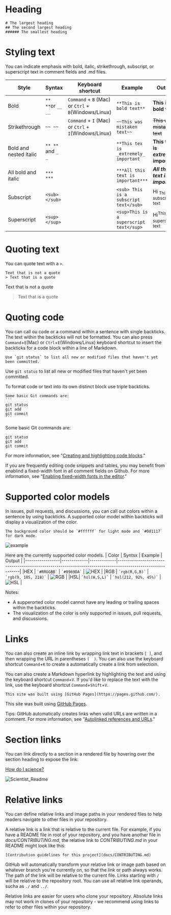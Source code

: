 # Heading

```
# The largest heading
## The second largest heading
###### The smallest heading
```

# Styling text
You can indicate emphasis with bold, italic, strikethrough, subscript, or superscript text in comment fields and .md files.

|Style                  | Syntax            | Keyboard shortcut                               | Example                      | Output                     |
|-----------------------|-------------------|-------------------------------------------------|------------------------------|----------------------------|
|Bold              | `** **`or `__ __` | `Command` + `B` (Mac) or `Ctrl` + `B`(Windows/Linux) | `**This is bold text**`      | **This is bold text**      |
|Strikethrough     | `~~ ~~`           | `Command` + `I` (Mac) or `Ctrl` + `I`(Windows/Linux) | `~~This was mistaken text~~` | ~~This was mistaken text~~ |
|Bold and nested italic | `** **` and `_ _` |                            | `**This tex is _extremely_ important` | **This text is _extremely_ important** |
|All bold and italic    | `*** ***`         |                                      | `***All this text is important***` |***All this text is important*** |
|Subscript              | `<sub></sub>`     |                           | `<sub> This is a subscript text</sub>` | Hi<sub> This is a subscript text</sub> |
|Superscript            | `<sup></sup>`     |                         | `<sup>This is a superscript text</sup>` | Hi<sup>This is a superscript text</sup> |

# Quoting text
You can quote text with a `>`.

```
Text that is not a quote
> Text that is a quote
```
Text that is not a quote
> Text that is a quote

# Quoting code
You can call ou code or a command within a sentence with single backticks. The text within the backticks will not be formatted. You can also press `Command`+`E`(Mac) or `Ctrl`+`E`(Windows/Linux) keyboard shortcut to insert the backticks for a code block within a line of Markdown.

```
Use `git status` to list all new or modified files that haven't yet been committed.
```
Use `git status` to list all new or modified files that haven't yet been committed.

To format code or text into its own distinct block use triple backticks.
``````
Some basic Git commands are:
```
git status
git add
git commit
```
```````
Some basic Git commands are:
```
git status
git add
git commit
```

For more information, see "[Creating and highlighting code blocks](https://docs.github.com/en/get-started/writing-on-github/working-with-advanced-formatting/creating-and-highlighting-code-blocks)."

If you are frequently editing code snippets and tables, you may benefit from enablind a fixed-width font in all comment fields on Github. For more information, see "[Enabling fixed-width fonts in the editor](https://docs.github.com/en/github/writing-on-github/getting-started-with-writing-and-formatting-on-github/about-writing-and-formatting-on-github#enabling-fixed-width-fonts-in-the-editor)."

# Supported color models
In issues, pull requests, and discussions, you can call out colors within a sentence by using backticks. A supported color model within backticks will display a visualization of the color.

```
The background color should be `#ffffff` for light mode and `#0d1117` for dark mode.
```
![example](https://docs.github.com/assets/cb-13280/images/help/writing/supported-color-models-rendered.png)

Here are the currently supported color models.
| Color           | Syntsx      | Example     | Output                                                                                                     |
|-----------------|-------------|-------------|------------------------------------------------------------------------------------------------------------|
|HEX              | `` `#RRGGBB` `` | `` `#0969DA` `` | ![HEX](https://docs.github.com/assets/cb-1560/images/help/writing/supported-color-models-hex-rendered.png) |
|RGB  | `` `rgb(R,G,B)` `` | `` `rgb(9, 105, 218)` `` | ![RGB](https://docs.github.com/assets/cb-1962/images/help/writing/supported-color-models-rgb-rendered.png) |
|HSL| `` `hsl(H,S,L)` `` | `` `hsl(212, 92%, 45%)` `` | ![HSL](https://docs.github.com/assets/cb-2068/images/help/writing/supported-color-models-hsl-rendered.png) |

Notes:
- A supperorted color model cannot have any leading or trailing spaces within the backticks.
- The visualization of the color is only supported in issues, pull requests, and discussions.

# Links
You can also create an inline link by wrapping link text in brackets `[ ]`, and then wrapping the URL in parentheses `(  )`. You can also use the keyboard shortcut `Command`+`K` to create a automatically create a link from selectioin.

You can also create a Markdown hyperlink by highlighting the text and using the keyboard shortcut `Command`+`V`. If you'd like to replace the text with the link, use the keyboard shortcut `Command`+`Shift`+`V`.

`This site was built using [GitHub Pages](https://pages.github.com/).`

This site was built using [GitHub Pages](https://pages.github.com/).

Tips: GitHub automatically creates links when valid URLs are written in a comment. For more information, see "[Autolinked references and URLs](https://docs.github.com/en/get-started/writing-on-github/working-with-advanced-formatting/autolinked-references-and-urls)."

# Section links
You can link directly to a section in a rendered file by hovering over the section heading to expose the link:

[How do I science?](https://github.com/github/scientist#how-do-i-science)

![Scientist_Readme](https://docs.github.com/assets/cb-25655/images/help/repository/readme-links.png)

# Relative links
You can define relative links and image paths in your rendered files to help readers navigate to other files in your repository.

A relative link is a link that is relative to the current file. For example, if you have a README file in root of your repository, and you have another file in _docs/CONTRIBUTING.md_, the relative link to _CONTRIBUTING.md_ in your README might look like this:

```
[Contribution guidelines for this project](docs/CONTRIBUTING.md)
```

GitHub will automatically transform your relative link or image path based on whatever branch you're currently on, so that the link or path always works. The path of the link will be relative to the current file. Links starting with `/` will be relative to the repository root. You can use all relative link operands, sucha as `./` and `../`.

Relative links are easier for users who clone your repository. Absolute links may not work in clones of your repository - we recommend using links to refer to other files within your repository.
